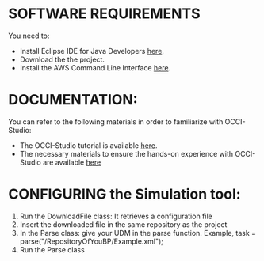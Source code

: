 
# SOFTWARE REQUIREMENTS
You need to:
* Install Eclipse IDE for Java Developers <a href="https://www.eclipse.org/downloads/packages/release/kepler/sr1/eclipse-ide-java-developers">here</a>.
* Download the the project.
* Install the AWS Command Line Interface <a href="https://docs.aws.amazon.com/cli/latest/userguide/cli-chap-install.html">here</a>.

# DOCUMENTATION:
You can refer to the following materials in order to familiarize with OCCI-Studio:

* The OCCI-Studio tutorial is available <a href="https://drive.google.com/open?id=0B7zqdAuZr708VWZCYVZRZzY3YVE">here</a>.
* The necessary materials to ensure the hands-on experience with OCCI-Studio are available <a href="https://drive.google.com/file/d/1Y6cESS8v9BXJA4H_I6H8RVE1Xzrrx3x_/view?usp=sharing">here</a>

# CONFIGURING the Simulation tool:
<ol>
  <li>Run the DownloadFile class: It retrieves a configuration file</li>
  <li>Insert the downloaded file in the same repository as the project</li>
  <li>In the Parse class: give your UDM in the parse function. Example, task = parse("/RepositoryOfYouBP/Example.xml");
  <li>Run the Parse class</li>
</ol>
